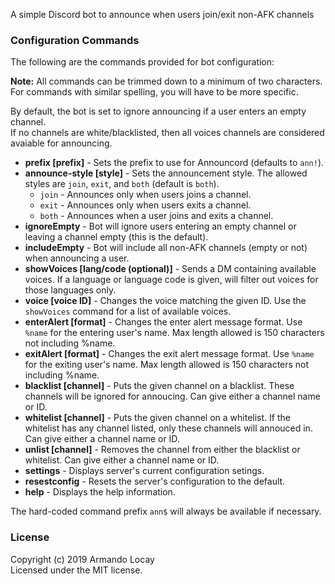 A simple Discord bot to announce when users join/exit non-AFK channels

### Configuration Commands

The following are the commands provided for bot configuration:

**Note:** All commands can be trimmed down to a minimum of two characters. For commands with similar spelling, you will have to be more specific.

By default, the bot is set to ignore announcing if a user enters an empty channel.  
If no channels are white/blacklisted, then all voices channels are considered avaiable for announcing.

* __prefix [prefix]__ - Sets the prefix to use for Announcord (defaults to `ann!`).
* __announce-style [style]__ - Sets the announcement style. The allowed styles are `join`, `exit`, and `both` (default is `both`).
  * `join` - Announces only when users joins a channel.
  * `exit` - Announces only when users exits a channel.
  * `both` - Announces when a user joins and exits a channel.
* __ignoreEmpty__ - Bot will ignore users entering an empty channel or leaving a channel empty (this is the default).
* __includeEmpty__ - Bot will include all non-AFK channels (empty or not) when announcing a user.
* __showVoices [lang/code (optional)]__ - Sends a DM containing available voices. If a language or language code is given, will filter out voices for those languages only.
* __voice [voice ID]__ - Changes the voice matching the given ID. Use the `showVoices` command for a list of available voices.
* __enterAlert [format]__ - Changes the enter alert message format. Use `%name` for the entering user's name. Max length allowed is 150 characters not including %name.
* __exitAlert [format]__ - Changes the exit alert message format. Use `%name` for the exiting user's name. Max length allowed is 150 characters not including %name.
* __blacklist [channel]__ - Puts the given channel on a blacklist. These channels will be ignored for annoucing. Can give either a channel name or ID.
* __whitelist [channel]__ - Puts the given channel on a whitelist. If the whitelist has any channel listed, only these channels will annouced in. Can give either a channel name or ID.
* __unlist [channel]__ - Removes the channel from either the blacklist or whitelist. Can give either a channel name or ID.
* __settings__ - Displays server's current configuration setings.
* __resestconfig__ - Resets the server's configuration to the default.
* __help__ - Displays the help information.

The hard-coded command prefix `ann$` will always be available if necessary.

### License
Copyright (c) 2019 Armando Locay  
Licensed under the MIT license.
